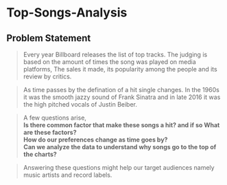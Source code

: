 # Top-Songs-Analysis

## Problem Statement

> Every year Billboard releases the list of top tracks. The judging is based on the amount of times the song was played on media platforms, The sales it made, its popularity among the people and its review by critics. <br>

> As time passes by the defination of a hit single changes. In the 1960s it was the smooth jazzy sound of Frank Sinatra and in late 2016 it was the high pitched vocals of Justin Beiber.<br>

> A few questions arise, <br> 
**Is there common factor that make these songs a hit? and if so What are these factors? <br>
  How do our preferences change as time goes by? <br>
  Can we analyze the data to understand why songs go to the top of the charts?** <br>

> Answering these questions might help our target audiences namely music artists and record labels. 

